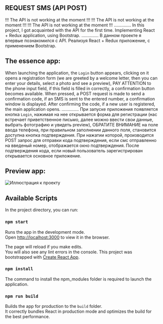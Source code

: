 ## REQUEST SMS (API POST)
!!! The API is not working at the moment !!!
!!! The API is not working at the moment !!!
!!! The API is not working at the moment !!!
..............
In this project, I got acquainted with the API for the first time.
Implementing React + Redux application, using Bootstrap.
..............
В данном проекте я впервые познакомился с API.
Реализуя React + Redux приложение, с применением Bootstrap.
## The essence app:
When launching the application, the `Login` button appears, clicking on it opens a registration form (we are greeted by a welcome letter, then you can enter your details, select a photo and see a preview), PAY ATTENTION to the phone input field, if this field is filled in correctly, a confirmation button becomes available. 
When pressed, a POST request is made to send a confirmation code, if an SMS is sent to the entered number, a confirmation window is displayed.
After confirming the code, if a new user is registered, the main application opens.
..............
При запуске приложения появляется кнопка `Login`, нажимая на нее открывается форма для регистрации (нас встречает приветственное письмо, далее можно ввести свои данные, выбрать фотографию и увидеть preview), ОБРАТИТЕ ВНИМАНИЕ на поле ввода телефона, при правильном заполнении данного поля, становится доступна кнопка подтверждения. 
При нажатии которой, производится POST запрос для отправки кода подтверждения, если смс отправленно на введеный номер, отображается окно подтверждения.
После подтверждения кода, если новый пользователь зарегистрирован открывается основное приложение.
## Preview app:
![Иллюстрация к проекту](https://github.com/dedaMazai/testing_POST_API_SMS/raw/master/Preview.gif)

## Available Scripts

In the project directory, you can run:

### `npm start`

Runs the app in the development mode.<br />
Open [http://localhost:3000](http://localhost:3000) to view it in the browser.

The page will reload if you make edits.<br />
You will also see any lint errors in the console.
This project was bootstrapped with [Create React App](https://github.com/facebook/create-react-app).


### `npm install`

The command to install the npm_modules folder is required to launch the application.

### `npm run build`

Builds the app for production to the `build` folder.<br />
It correctly bundles React in production mode and optimizes the build for the best performance.
